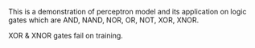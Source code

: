 This is a demonstration of perceptron model and its application on logic gates which are AND, NAND, NOR, OR, NOT, XOR, XNOR.

XOR & XNOR gates fail on training.

